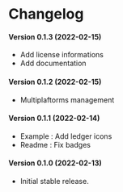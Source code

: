 Changelog
=========

#### Version 0.1.3 (2022-02-15)
* Add license informations
* Add documentation

#### Version 0.1.2 (2022-02-15)
* Multiplaftorms management

#### Version 0.1.1 (2022-02-14)
* Example : Add ledger icons
* Readme : Fix badges

#### Version 0.1.0 (2022-02-13)
* Initial stable release.